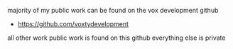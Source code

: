 majority of my public work can be found on the vox development github
- https://github.com/voxtydevelopment

all other work public work is found on this github everything else is private

